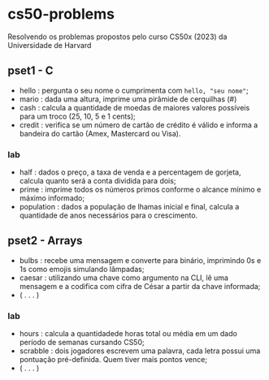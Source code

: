 # cs50-problems
Resolvendo os problemas propostos pelo curso CS50x (2023) da Universidade de Harvard

## pset1 - C
- hello : pergunta o seu nome o cumprimenta com ``hello, "seu nome"``;
- mario : dada uma altura, imprime uma pirâmide de cerquilhas (#)
- cash : calcula a quantidade de moedas de maiores valores possíveis para um troco (25, 10, 5 e 1 cents);
- credit : verifica se um número de cartão de crédito é válido e informa a bandeira do cartão (Amex, Mastercard ou Visa).
### lab
- half : dados o preço, a taxa de venda e a percentagem de gorjeta, calcula quanto será a conta dividida para dois;
- prime : imprime todos os números primos conforme o alcance mínimo e máximo informado;
- population : dados a população de lhamas inicial e final, calcula a quantidade de anos necessários para o crescimento.
## pset2 - Arrays
- bulbs : recebe uma mensagem e converte para binário, imprimindo 0s e 1s como emojis simulando lâmpadas;
- caesar : utilizando uma chave como argumento na CLI, lê uma mensagem e a codifica com cifra de César a partir da chave informada;
- ( . . . )
### lab
- hours : calcula a quantidadede horas total ou média em um dado período de semanas cursando CS50;
- scrabble : dois jogadores escrevem uma palavra, cada letra possui uma pontuação pré-definida. Quem tiver mais pontos vence;
- ( . . . )
